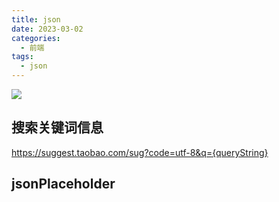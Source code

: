 ```yaml
---
title: json
date: 2023-03-02
categories:
  - 前端
tags:
  - json
---
```


![](https://cdn.jsdelivr.net/gh/levidc/blogImg/img/62.jpg)

<!-- more -->


## 搜索关键词信息
https://suggest.taobao.com/sug?code=utf-8&q={queryString}

## jsonPlaceholder

